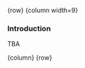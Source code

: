 <!-- markdownlint-disable-next-line first-line-h1 -->
{row}
{column width=9}

### Introduction

TBA

{column}
{row}

<!-- Images -->

<!-- Links -->
